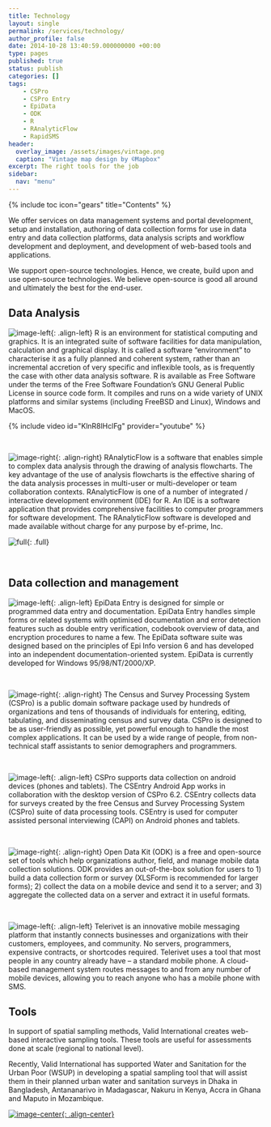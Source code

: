 ```yaml
---
title: Technology
layout: single
permalink: /services/technology/
author_profile: false
date: 2014-10-28 13:40:59.000000000 +00:00
type: pages
published: true
status: publish
categories: []
tags:
    - CSPro
    - CSPro Entry
    - EpiData
    - ODK
    - R
    - RAnalyticFlow
    - RapidSMS
header:
  overlay_image: /assets/images/vintage.png
  caption: "Vintage map design by ©Mapbox"
excerpt: The right tools for the job 
sidebar:
  nav: "menu"  
---
```

{% include toc icon="gears" title="Contents" %}

We offer services on data management systems and portal development, setup and installation, authoring of data collection forms for use in data entry and data collection platforms, data analysis scripts and workflow development and deployment, and development of web-based tools and applications.

We support open-source technologies. Hence, we create, build upon and use open-source technologies. We believe open-source is good all around and ultimately the best for the end-user.


## Data Analysis

![image-left](/assets/images/RlogoSmall.png){: .align-left}
R is an environment for statistical computing and graphics. It is an integrated suite of software facilities for data manipulation, calculation and graphical display. It is called a software “environment” to characterise it as a fully planned and coherent system, rather than an incremental accretion of very specific and inflexible tools, as is frequently the case with other data analysis software. R is available as Free Software under the terms of the Free Software Foundation’s GNU General Public License in source code form. It compiles and runs on a wide variety of UNIX platforms and similar systems (including FreeBSD and Linux), Windows and MacOS.

{% include video id="KlnR8lHclFg" provider="youtube" %}

<br/>

![image-right](/assets/images/raf.jpg){: .align-right}
RAnalyticFlow is a software that enables simple to complex data analysis through the drawing of analysis flowcharts. The key advantage of the use of analysis flowcharts is the effective sharing of the data analysis processes in multi-user or multi-developer or team collaboration contexts. RAnalyticFlow is one of a number of integrated / interactive development environment (IDE) for R. An IDE is a software application that provides comprehensive facilities to computer programmers for software development. The RAnalyticFlow software is developed and made available without charge for any purpose by ef-prime, Inc.

![full](/assets/images/run_tutorial.png){: .full}

<br/>

## Data collection and management

![image-left](/assets/images/epiDataSmall.png){: .align-left}
EpiData Entry is designed for simple or programmed data entry and documentation. EpiData Entry handles simple forms or related systems with optimised documentation and error detection features such as double entry verification, codebook overview of data, and encryption procedures to name a few. The EpiData software suite was designed based on the principles of Epi Info version 6 and has developed into an independent documentation-oriented system. EpiData is currently developed for Windows 95/98/NT/2000/XP.

<br/>

![image-right](/assets/images/csPro.jpeg){: .align-right}
The Census and Survey Processing System (CSPro) is a public domain software package used by hundreds of organizations and tens of thousands of individuals for entering, editing, tabulating, and disseminating census and survey data. CSPro is designed to be as user-friendly as possible, yet powerful enough to handle the most complex applications. It can be used by a wide range of people, from non-technical staff assistants to senior demographers and programmers.

<br/>

![image-left](/assets/images/csProAndroid.jpeg){: .align-left}
CSPro supports data collection on android devices (phones and tablets). The CSEntry Android App works in collaboration with the desktop version of CSPro 6.2. CSEntry collects data for surveys created by the free Census and Survey Processing System (CSPro) suite of data processing tools. CSEntry is used for computer assisted personal interviewing (CAPI) on Android phones and tablets.

<br/>

![image-right](/assets/images/odkSmall.png){: .align-right}
Open Data Kit (ODK) is a free and open-source set of tools which help organizations author, field, and manage mobile data collection solutions. ODK provides an out-of-the-box solution for users to 1) build a data collection form or survey (XLSForm is recommended for larger forms); 2) collect the data on a mobile device and send it to a server; and 3) aggregate the collected data on a server and extract it in useful formats.

<br/>

![image-left](/assets/images/TR-logo-small.png){: .align-left}
Telerivet is an innovative mobile messaging platform that instantly connects businesses and organizations with their customers, employees, and community. No servers, programmers, expensive contracts, or shortcodes required. Telerivet uses a tool that most people in any country already have – a standard mobile phone. A cloud-based management system routes messages to and from any number of mobile devices, allowing you to reach anyone who has a mobile phone with SMS.

## Tools
In support of spatial sampling methods, Valid International creates web-based interactive sampling tools. These tools are useful for assessments done at scale (regional to national level).

Recently, Valid International has supported Water and Sanitation for the Urban Poor (WSUP) in developing a spatial sampling tool that will assist them in their planned urban water and sanitation surveys in Dhaka in Bangladesh, Antananarivo in Madagascar, Nakuru in Kenya, Accra in Ghana and Maputo in Mozambique.

[![image-center](/assets/images/wsup.png){: .align-center}](https://apps.validmeasures.org/wsup)

<br/>
<br/>